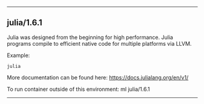 
----------------------------------
## julia/1.6.1 ##
Julia was designed from the beginning for high performance. Julia programs compile to efficient native code for multiple platforms via LLVM.


Example:
```
julia
```

More documentation can be found here: https://docs.julialang.org/en/v1/

To run container outside of this environment: ml julia/1.6.1

----------------------------------
